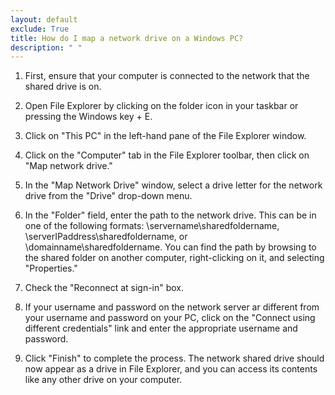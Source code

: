 ```yaml
---
layout: default
exclude: True
title: How do I map a network drive on a Windows PC?
description: " "
---
```

1. First, ensure that your computer is connected to the network that the shared drive is on.

2. Open File Explorer by clicking on the folder icon in your taskbar or pressing the Windows key + E.

3. Click on "This PC" in the left-hand pane of the File Explorer window.

4. Click on the "Computer" tab in the File Explorer toolbar, then click on "Map network drive."

5. In the "Map Network Drive" window, select a drive letter for the network drive from the "Drive" drop-down menu.

6. In the "Folder" field, enter the path to the network drive. This can be in one of the following formats: \servername\sharedfoldername, \serverIPaddress\sharedfoldername, or \domainname\sharedfoldername. You can find the path by browsing to the shared folder on another computer, right-clicking on it, and selecting "Properties."

7. Check the "Reconnect at sign-in" box.

8. If your username and password on the network server ar different from your username and password on your PC, click on the "Connect using different credentials" link and enter the appropriate username and password.

9. Click "Finish" to complete the process. The network shared drive should now appear as a drive in File Explorer, and you can access its contents like any other drive on your computer.

